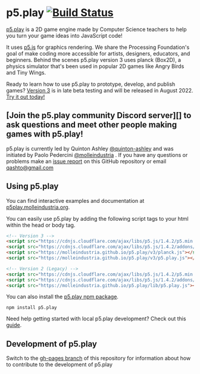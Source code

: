 # p5.play [![Build Status](https://travis-ci.org/molleindustria/p5.play.svg?branch=master)](https://travis-ci.org/molleindustria/p5.play)

[p5.play][] is a 2D game engine made by Computer Science teachers to help you turn your game ideas into JavaScript code!

It uses [p5.js][] for graphics rendering. We share the Processing Foundation's goal of make coding more accessible for artists, designers, educators, and beginners. Behind the scenes p5.play version 3 uses planck (Box2D), a physics simulator that's been used in popular 2D games like Angry Birds and Tiny Wings.

Ready to learn how to use p5.play to prototype, develop, and publish games? [Version 3][] is in late beta testing and will be released in August 2022. [Try it out today!][]

## [Join the p5.play community Discord server][] to ask questions and meet other people making games with p5.play!

p5.play is currently led by Quinton Ashley [@quinton-ashley][] and was initiated by Paolo Pedercini [@molleindustria][] . If you have any questions or problems make an [issue report][] on this GitHub repository or email <qashto@gmail.com>

## Using p5.play

You can find interactive examples and documentation at [p5play.molleindustria.org][].

You can easily use p5.play by adding the following script tags to your html within the head or body tag.

```html
<!-- Version 3 -->
<script src="https://cdnjs.cloudflare.com/ajax/libs/p5.js/1.4.2/p5.min.js"></script>
<script src="https://cdnjs.cloudflare.com/ajax/libs/p5.js/1.4.2/addons/p5.sound.min.js"></script>
<script src="https://molleindustria.github.io/p5.play/v3/planck.js"></script>
<script src="https://molleindustria.github.io/p5.play/v3/p5.play.js"></script>
```

```html
<!-- Version 2 (Legacy) -->
<script src="https://cdnjs.cloudflare.com/ajax/libs/p5.js/1.4.2/p5.min.js"></script>
<script src="https://cdnjs.cloudflare.com/ajax/libs/p5.js/1.4.2/addons/p5.sound.min.js"></script>
<script src="https://molleindustria.github.io/p5.play/lib/p5.play.js"></script>
```

You can also install the [p5.play npm package][].

```
npm install p5.play
```

Need help getting started with local p5.play development? Check out this [guide](https://github.com/molleindustria/p5.play/wiki/Get-Started).

## Development of p5.play

Switch to the [gh-pages branch][] of this repository for information about how to contribute to the development of p5.play

[p5.play]: https://molleindustria.github.io/p5.play/
[p5.js]: https://p5js.org
[join our discord server]: https://discord.gg/3UTbqUgmPF
[p5play.molleindustria.org]: https://molleindustria.github.io/p5.play/
[p5.play library]: https://molleindustria.github.io/p5.play/lib/p5.play.js
[p5.play npm package]: https://www.npmjs.com/package/p5.play
[p5.play website]: https://molleindustria.github.io/p5.play/
[documentation]: https://p5play.molleindustria.org/p5.play/docs/
[example projects]: https://molleindustria.github.io/p5.play/examples
[p5.play version 3]: https://github.com/molleindustria/p5.play/wiki/p5.play-Version-3
[try it out today!]: https://editor.p5js.org/quinton-ashley/sketches/szN_XdV5O
[issue report]: https://github.com/molleindustria/p5.play/issues
[gh-pages branch]: https://github.com/molleindustria/p5.play/tree/gh-pages
[@quinton-ashley]: https://github.com/quinton-ashley
[@molleindustria]: https://github.com/molleindustria
[version 3]: https://github.com/molleindustria/p5.play/wiki/p5.play-Version-3
